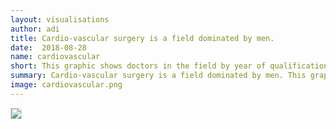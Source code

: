 ```yaml
---
layout: visualisations
author: adi
title: Cardio-vascular surgery is a field dominated by men.
date:  2018-08-28
name: cardiovascular
short: This graphic shows doctors in the field by year of qualification.
summary: Cardio-vascular surgery is a field dominated by men. This graphic shows doctors in the field by year of qualification.
image: cardiovascular.png
---
```


<img style="margin-bottom: 15px; border: 1px solid #ddd;" src="{{ site.baseurl }}/img/visualisation/cardiovascular.png"/>